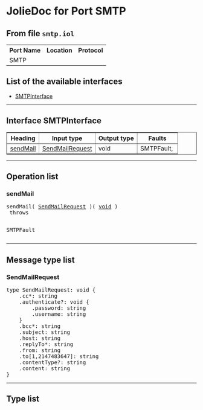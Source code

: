 <html>
<head></head><body>
<h1>JolieDoc for Port SMTP</h1>
<h2>From file <code>smtp.iol
</code></h2>
<table>
<tr>
<th>Port Name</th>
<th>Location</th>
<th>Protocol</th>
</tr>
<tr>
<td>SMTP</td>
<td></td>
<td></td>
</tr>
</table>
<h2>List of the available interfaces</h2>
<ul>
<li><a href="#SMTPInterface">SMTPInterface </a>
</ul>
<hr>
<h2 id=SMTPInterface>Interface SMTPInterface</h2>
<a name="SMTPInterface"></a>
<table border="1">
<tr>
<th>Heading</th>
<th>Input type</th>
<th>Output type</th>
<th>Faults</th>
</tr>
<tr>
<td><a href="#sendMail">sendMail</a></td>
<td><a href="#SendMailRequest">SendMailRequest</a><br /></td>
<td>void<br /></td>
<td>
SMTPFault,&nbsp;<br>
</td>
</tr>
</table>
<hr>
<h2>Operation list</h2>
<div class="operation-title"><a name="sendMail"></a><h3 id="sendMail">sendMail</h3></div>
<pre>sendMail( <a href="#SendMailRequest">SendMailRequest</a> )( <a href="#void">void</a> )
 throws

				
SMTPFault
</pre>
<hr>
<h2>Message type list</h2>
<a name="SendMailRequest"></a><h3 id="SendMailRequest">SendMailRequest</h3>
<pre lang="jolie">type SendMailRequest: void { 
    .cc*: string
    .authenticate?: void { 
        .password: string
        .username: string
    }
    .bcc*: string
    .subject: string
    .host: string
    .replyTo*: string
    .from: string
    .to[1,2147483647]: string
    .contentType?: string
    .content: string
}</pre>
<hr>
<h2>Type list</h2>
</body>
</html>
